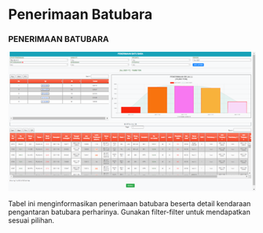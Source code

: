 # Penerimaan Batubara

### PENERIMAAN BATUBARA

![](../../.gitbook/assets/Penerimaan-batubara.png)

Tabel ini menginformasikan penerimaan batubara beserta detail kendaraan pengantaran batubara perharinya. Gunakan filter-filter untuk mendapatkan sesuai pilihan.
